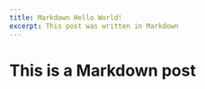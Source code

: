 ```yaml
---
title: Markdown Hello World!
excerpt: This post was written in Markdown
---
```


# This is a Markdown post
